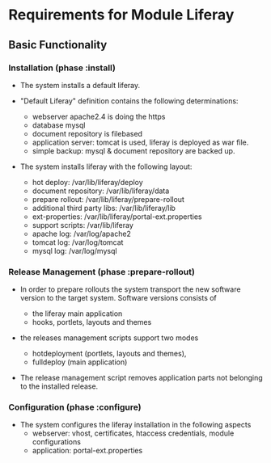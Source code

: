 # Requirements for Module Liferay
## Basic Functionality
### Installation (phase :install)

* The system installs a default liferay. 

* "Default Liferay" definition contains the following determinations:
  * webserver apache2.4 is doing the https
  * database mysql
  * document repository is filebased
  * application server: tomcat is used, liferay is deployed as war file.
  * simple backup: mysql & document repository are backed up.

* The system installs liferay with the following layout:
  * hot deploy: /var/lib/liferay/deploy
  * document repository: /var/lib/liferay/data
  * prepare rollout: /var/lib/liferay/prepare-rollout
  * additional third party libs: /var/lib/liferay/lib
  * ext-properties: /var/lib/liferay/portal-ext.properties
  * support scripts: /var/lib/liferay
  * apache log: /var/log/apache2
  * tomcat log: /var/log/tomcat
  * mysql log: /var/log/mysql

### Release Management (phase :prepare-rollout)

* In order to prepare rollouts the system transport the new software version to the target system. Software versions consists of
  * the liferay main application
  * hooks, portlets, layouts and themes
  
* the releases management scripts support two modes
  * hotdeployment (portlets, layouts and themes),
  * fulldeploy (main application)
  
* The release management script removes application parts not belonging to the installed release.

### Configuration (phase :configure)
* The system configures the liferay installation in the following aspects 
  * webserver: vhost, certificates, htaccess credentials, module configurations
  * application: portal-ext.properties
